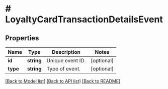 # # LoyaltyCardTransactionDetailsEvent

## Properties

Name | Type | Description | Notes
------------ | ------------- | ------------- | -------------
**id** | **string** | Unique event ID. | [optional]
**type** | **string** | Type of event. | [optional]

[[Back to Model list]](../../README.md#models) [[Back to API list]](../../README.md#endpoints) [[Back to README]](../../README.md)
